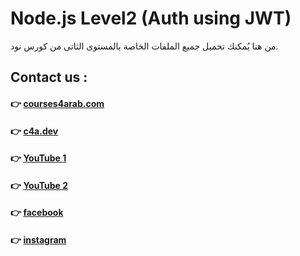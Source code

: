 # Node.js Level2 (Auth using JWT)
من هنا يُمكنك تحميل  جميع الملفات الخاصة بالمستوى الثاتى من كورس نود.


## Contact us :
#### 👉 [courses4arab.com](https://courses4arab.com/)
#### 👉 [c4a.dev](https://c4a.dev/)
#### 👉 [YouTube 1](https://www.youtube.com/@elrayek)
#### 👉 [YouTube 2](https://www.youtube.com/@dev-ali)
#### 👉 [facebook](https://www.facebook.com/courses4arab)
#### 👉 [instagram](https://www.instagram.com/ali__elrayes)